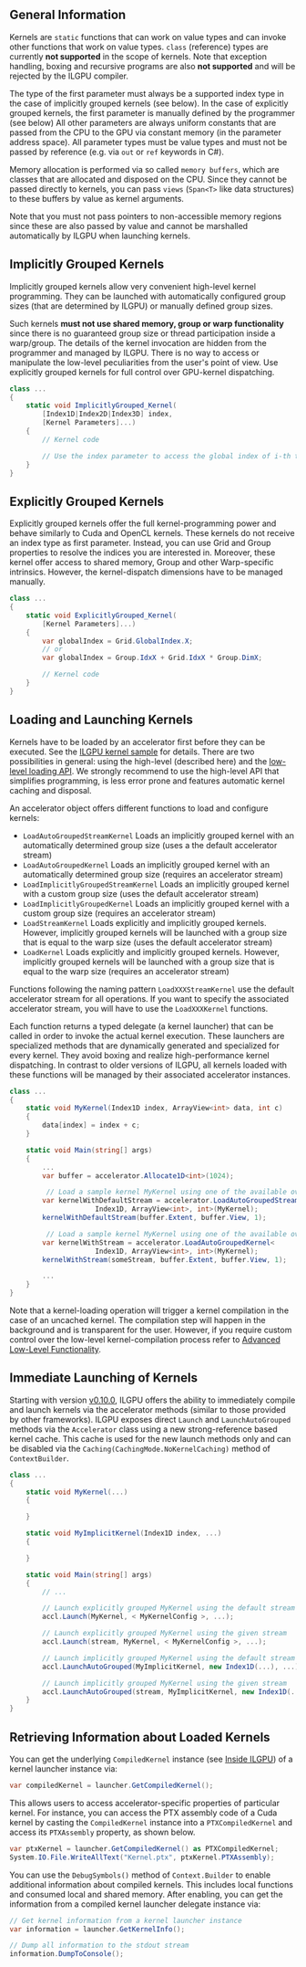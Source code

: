 ## General Information

Kernels are `static` functions that can work on value types and can invoke other functions that work on value types.
`class` (reference) types are currently **not supported** in the scope of kernels.
Note that exception handling, boxing and recursive programs are also **not supported** and will be rejected by the ILGPU
compiler.

The type of the first parameter must always be a supported index type in the case of implicitly grouped kernels (see
below).
In the case of explicitly grouped kernels, the first parameter is manually defined by the programmer (see below)
All other parameters are always uniform constants that are passed from the CPU to the GPU via constant memory (in the
parameter address space).
All parameter types must be value types and must not be passed by reference (e.g. via `out` or `ref` keywords in C#).

Memory allocation is performed via so called `memory buffers`, which are classes that are allocated and disposed on the
CPU.
Since they cannot be passed directly to kernels, you can pass `views` (`Span<T>` like data structures) to these buffers
by value as kernel arguments.

Note that you must not pass pointers to non-accessible memory regions since these are also passed by value and cannot be
marshalled automatically by ILGPU when launching kernels.

## Implicitly Grouped Kernels

Implicitly grouped kernels allow very convenient high-level kernel programming.
They can be launched with automatically configured group sizes (that are determined by ILGPU) or manually defined group
sizes.

Such kernels **must not use shared memory, group or warp functionality** since there is no guaranteed group size or
thread participation inside a warp/group.
The details of the kernel invocation are hidden from the programmer and managed by ILGPU.
There is no way to access or manipulate the low-level peculiarities from the user's point of view.
Use explicitly grouped kernels for full control over GPU-kernel dispatching.

```c#
class ...
{
    static void ImplicitlyGrouped_Kernel(
        [Index1D|Index2D|Index3D] index,
        [Kernel Parameters]...)
    {
        // Kernel code

        // Use the index parameter to access the global index of i-th thread in the global thread grid
    }
}
```

## Explicitly Grouped Kernels

Explicitly grouped kernels offer the full kernel-programming power and behave similarly to Cuda and OpenCL kernels.
These kernels do not receive an index type as first parameter.
Instead, you can use Grid and Group properties to resolve the indices you are interested in.
Moreover, these kernel offer access to shared memory, Group and other Warp-specific intrinsics.
However, the kernel-dispatch dimensions have to be managed manually.

```c#
class ...
{
    static void ExplicitlyGrouped_Kernel(
        [Kernel Parameters]...)
    {
        var globalIndex = Grid.GlobalIndex.X;
        // or
        var globalIndex = Group.IdxX + Grid.IdxX * Group.DimX;

        // Kernel code
    }
}
```

## Loading and Launching Kernels

Kernels have to be loaded by an accelerator first before they can be executed.
See the [ILGPU kernel sample](https://github.com/m4rs-mt/ILGPU.Samples/tree/master/Src/SimpleKernel) for details.
There are two possibilities in general: using the high-level (described here) and
the [low-level loading API](Inside-ILGPU).
We strongly recommend to use the high-level API that simplifies programming, is less error prone and features automatic
kernel caching and disposal.

An accelerator object offers different functions to load and configure kernels:

* `LoadAutoGroupedStreamKernel`
  Loads an implicitly grouped kernel with an automatically determined group size (uses a the default accelerator stream)
* `LoadAutoGroupedKernel`
  Loads an implicitly grouped kernel with an automatically determined group size (requires an accelerator stream)
* `LoadImplicitlyGroupedStreamKernel`
  Loads an implicitly grouped kernel with a custom group size (uses the default accelerator stream)
* `LoadImplicitlyGroupedKernel`
  Loads an implicitly grouped kernel with a custom group size (requires an accelerator stream)
* `LoadStreamKernel`
  Loads explicitly and implicitly grouped kernels. However, implicitly grouped kernels will be launched with a group
  size that is equal to the warp size (uses the default accelerator stream)
* `LoadKernel`
  Loads explicitly and implicitly grouped kernels. However, implicitly grouped kernels will be launched with a group
  size that is equal to the warp size (requires an accelerator stream)

Functions following the naming pattern `LoadXXXStreamKernel` use the default accelerator stream for all operations.
If you want to specify the associated accelerator stream, you will have to use the `LoadXXXKernel` functions.

Each function returns a typed delegate (a kernel launcher) that can be called in order to invoke the actual kernel
execution.
These launchers are specialized methods that are dynamically generated and specialized for every kernel.
They avoid boxing and realize high-performance kernel dispatching.
In contrast to older versions of ILGPU, all kernels loaded with these functions will be managed by their associated
accelerator instances.

```c#
class ...
{
    static void MyKernel(Index1D index, ArrayView<int> data, int c)
    {
        data[index] = index + c;
    }

    static void Main(string[] args)
    {
        ...
        var buffer = accelerator.Allocate1D<int>(1024);

         // Load a sample kernel MyKernel using one of the available overloads
        var kernelWithDefaultStream = accelerator.LoadAutoGroupedStreamKernel<
                     Index1D, ArrayView<int>, int>(MyKernel);
        kernelWithDefaultStream(buffer.Extent, buffer.View, 1);

         // Load a sample kernel MyKernel using one of the available overloads
        var kernelWithStream = accelerator.LoadAutoGroupedKernel<
                     Index1D, ArrayView<int>, int>(MyKernel);
        kernelWithStream(someStream, buffer.Extent, buffer.View, 1);

        ...
    }
}
```

Note that a kernel-loading operation will trigger a kernel compilation in the case of an uncached kernel.
The compilation step will happen in the background and is transparent for the user.
However, if you require custom control over the low-level kernel-compilation process refer
to [Advanced Low-Level Functionality](Inside-ILGPU).

## Immediate Launching of Kernels

Starting with version [v0.10.0](https://github.com/m4rs-mt/ILGPU/releases/tag/v0.10.0), ILGPU offers the ability to
immediately compile and launch kernels via the accelerator methods (similar to those provided by other frameworks).
ILGPU exposes direct `Launch` and `LaunchAutoGrouped` methods via the `Accelerator` class using a new strong-reference
based kernel cache.
This cache is used for the new launch methods only and can be disabled via the `Caching(CachingMode.NoKernelCaching)`
method of `ContextBuilder`.

```c#
class ...
{
    static void MyKernel(...)
    {

    }

    static void MyImplicitKernel(Index1D index, ...)
    {

    }

    static void Main(string[] args)
    {
        // ...

        // Launch explicitly grouped MyKernel using the default stream
        accl.Launch(MyKernel, < MyKernelConfig >, ...);

        // Launch explicitly grouped MyKernel using the given stream
        accl.Launch(stream, MyKernel, < MyKernelConfig >, ...);

        // Launch implicitly grouped MyKernel using the default stream
        accl.LaunchAutoGrouped(MyImplicitKernel, new Index1D(...), ...);

        // Launch implicitly grouped MyKernel using the given stream
        accl.LaunchAutoGrouped(stream, MyImplicitKernel, new Index1D(...), ...);
    }
}
```

## Retrieving Information about Loaded Kernels

You can get the underlying `CompiledKernel` instance (see [Inside ILGPU](Inside-ILGPU)) of a kernel launcher instance
via:

```c#
var compiledKernel = launcher.GetCompiledKernel();
```

This allows users to access accelerator-specific properties of particular kernel.
For instance, you can access the PTX assembly code of a Cuda kernel by casting the `CompiledKernel` instance into
a `PTXCompiledKernel` and access its `PTXAssembly` property, as shown below.

```c#
var ptxKernel = launcher.GetCompiledKernel() as PTXCompiledKernel;
System.IO.File.WriteAllText("Kernel.ptx", ptxKernel.PTXAssembly);
```

You can use the `DebugSymbols()` method of `Context.Builder` to enable additional information about compiled kernels.
This includes local functions and consumed local and shared memory.
After enabling, you can get the information from a compiled kernel launcher delegate instance via:

```c#
// Get kernel information from a kernel launcher instance
var information = launcher.GetKernelInfo();

// Dump all information to the stdout stream
information.DumpToConsole();
```
